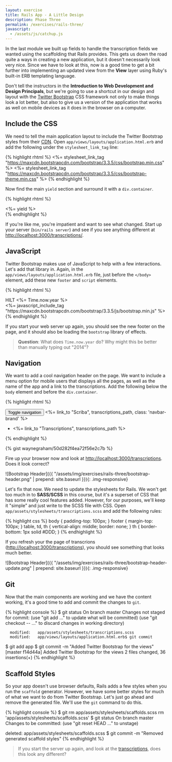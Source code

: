 ```yaml
---
layout: exercise
title: Rails App - A Little Design
description: Phase Three
permalink: /exercises/rails-three/
javascript:
  - /assets/js/catchup.js
---
```


In the last module we built up fields to handle the transcription fields
we wanted using the scaffolding that Rails provides. This gets us down
the road quite a ways in creating a new application, but it doesn't
necessarily look very nice. Since we have to look at this, now is a good
time to get a bit further into implementing an updated view from the
**View** layer using Ruby's built-in ERB templating language.

Don't tell the instructors in the **Introduction to Web Development and
Design Principals**, but we're going to use a shortcut in our design and
layout with the [Twitter Bootstrap](http://getbootstrap.com/) CSS
framework not only to make things look a lot better, but also to give us a
version of the application that works as well on mobile devices as it
does in the browser on a computer.

## Include the CSS

We need to tell the main application layout to include the Twitter
Bootstrap styles from their [CDN](http://en.wikipedia.org/wiki/Content_delivery_network).
Open `app/views/layouts/application.html.erb` and add the following under
the `stylesheet_link_tag` line:

{% highlight rhtml %}
<%= stylesheet_link_tag "https://maxcdn.bootstrapcdn.com/bootstrap/3.3.5/css/bootstrap.min.css" %>
<%= stylesheet_link_tag "https://maxcdn.bootstrapcdn.com/bootstrap/3.3.5/css/bootstrap-theme.min.css" %>
{% endhighlight %}

Now find the main `yield` section and surround it with a
`div.container`.

{% highlight rhtml %}
<div class="container">
  <%= yield %>
</div>
{% endhighlight %}

If you're like me, you're impatient and want to see what changed. Start
up your server (`bin/rails server`) and see if you see anything different at
[http://localhost:3000/transcriptions/][t].

## JavaScript

Twitter Bootstrap makes use of JavaScript to help with a few
interactions. Let's add that library in. Again, in the
`app/views/layouts/application.html.erb` file, just before the `</body>`
element, add these new `footer` and `script` elements.

{% highlight rhtml %}
<footer>
  <div class="container">
    HILT <%= Time.now.year %>
  </div>
</footer>
<%= javascript_include_tag "https://maxcdn.bootstrapcdn.com/bootstrap/3.3.5/js/bootstrap.min.js" %>
{% endhighlight %}

If you start your web server up again, you should see the new footer on
the page, and it should also be loading the `bootstrap` library of
effects.

> **Question**: What does `Time.now.year` do? Why might this be better than manually typing out "2014"?

## Navigation

We want to add a cool navigation header on the page. We want to include
a menu option for mobile users that displays all the pages, as well as
the name of the app and a link to the transcriptions. Add the following below the `body`
element and before the `div.container`.

{% highlight rhtml %}
<nav class="navbar navbar-default navbar-fixed-top" role="navigation">
  <div class="container">
    <div class="navbar-header">
      <button type="button" class="navbar-toggle" data-toggle="collapse" data-target=".navbar-collapse">
        <span class="sr-only">Toggle navigation</span>
        <span class="icon-bar"></span>
        <span class="icon-bar"></span>
        <span class="icon-bar"></span>
      </button>
      <%= link_to "Scriba", transcriptions_path, class: 'navbar-brand' %>
    </div>
    <div class="collapse navbar-collapse">
      <ul class="nav navbar-nav">
        <li class="active">
          <%= link_to "Transcriptions", transcriptions_path %>
        </li>
      </ul>
    </div>
  </div>
</nav>
{% endhighlight %}

{% gist waynegraham/50d282f4ea72f56e2c7b %}

Fire up your browser now and look at [http://localhost:3000/transcriptions][t].
Does it look correct?

![Bootstrap Header]({{ "/assets/img/exercises/rails-three/bootstrap-header.png" | prepend: site.baseurl }}){: .img-responsive}


Let's fix that now. We need to update the stylesheets for Rails. We
won't get too much in to **SASS/SCSS** in this course, but it's a
superset of CSS that has some really cool features added. However, for
our purposes, we'll keep it "simple" and just write to the SCSS file
with CSS. Open `app/assets/stylesheets/transcriptions.scss` and add
the following rules:

{% highlight css %}
body { padding-top: 100px; }
footer { margin-top: 100px; }
table, td, th { vertical-align: middle; border: none; }
th { border-bottom: 1px solid #DDD; }
{% endhighlight %}

If you refresh your the page of transcrions ([http://localhost:3000/transcriptions][t]),
you should see something that looks much better.

![Bootstrap Header]({{ "/assets/img/exercises/rails-three/bootstrap-header-update.png" | prepend: site.baseurl }}){: .img-responsive}


## Git

Now that the main components are working and we have the content
working, it's a good time to add and commit the changes to `git`.

{% highlight console %}
$ git status
On branch master
Changes not staged for commit:
  (use "git add <file>..." to update what will be committed)
  (use "git checkout -- <file>..." to discard changes in working directory)

      modified:   app/assets/stylesheets/transcriptions.scss
      modified:   app/views/layouts/application.html.erb$ git commit
$ git add app
$ git commit -m "Added Twitter Bootstrap for the views"
[master f14d44a] Added Twitter Bootstrap for the views
 2 files changed, 36 insertions(+)
{% endhighlight %}

## Scaffold Styles

So your app doesn't use browser defaults, Rails adds a few styles when you run
the `scaffold` generator. However, we have some better styles for much of what
we want to do from Twitter Bootstrap. Let's just go ahead and remove the
generated file. We'll use the `git` command to do this.

{% highlight console %}
$ git rm app/assets/stylesheets/scaffolds.scss
rm 'app/assets/stylesheets/scaffolds.scss'
$ git status
On branch master
Changes to be committed:
  (use "git reset HEAD <file>..." to unstage)

  deleted:    app/assets/stylesheets/scaffolds.scss
$ git commit -m "Removed generated scaffold styles"
{% endhighlight %}

> If you start the server up again, and look at the [transcriptions][t], does this look any different?

[t]: http://localhost:3000/transcriptions
